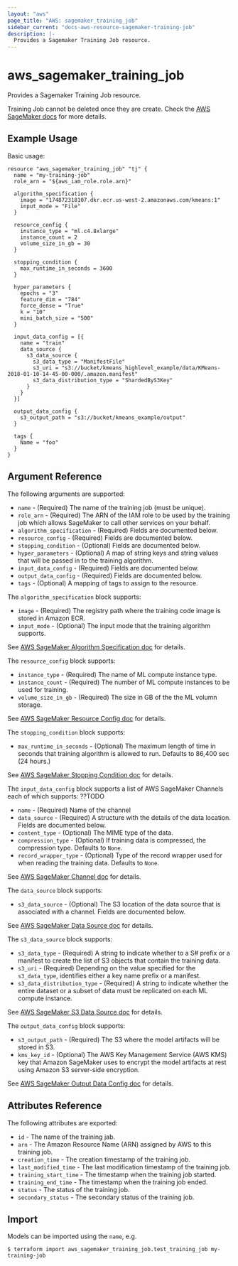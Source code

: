 ```yaml
---
layout: "aws"
page_title: "AWS: sagemaker_training_job"
sidebar_current: "docs-aws-resource-sagemaker-training-job"
description: |-
  Provides a Sagemaker Training Job resource.
---
```


# aws\_sagemaker\_training\_job

Provides a Sagemaker Training Job resource.

Training Job cannot be deleted once they are create. Check the [AWS SageMaker docs](https://docs.aws.amazon.com/sagemaker/latest/dg/whatis.html) for more details.

## Example Usage

Basic usage:

```hcl
resource "aws_sagemaker_training_job" "tj" {
  name = "my-training-job"
  role_arn = "${aws_iam_role.role.arn}"

  algorithm_specification {
    image = "174872318107.dkr.ecr.us-west-2.amazonaws.com/kmeans:1"
    input_mode = "File"
  }

  resource_config {
    instance_type = "ml.c4.8xlarge"
    instance_count = 2
    volume_size_in_gb = 30
  }

  stopping_condition {
    max_runtime_in_seconds = 3600
  }

  hyper_parameters {
    epochs = "3"
    feature_dim = "784"
    force_dense = "True"
    k = "10"
    mini_batch_size = "500"
  }

  input_data_config = [{
    name = "train"
    data_source {
      s3_data_source {
        s3_data_type = "ManifestFile"
        s3_uri = "s3://bucket/kmeans_highlevel_example/data/KMeans-2018-01-10-14-45-00-000/.amazon.manifest"
        s3_data_distribution_type = "ShardedByS3Key"
      }
    }
  }]

  output_data_config {
    s3_output_path = "s3://bucket/kmeans_example/output"
  }

  tags {
    Name = "foo"
  }
}
```

## Argument Reference

The following arguments are supported:

* `name` - (Required) The name of the training job (must be unique).
* `role_arn` - (Required) The ARN of the IAM role to be used by the training job which allows SageMaker to call other services on your behalf.
* `algorithm_specification` - (Required) Fields are documented below.
* `resource_config` - (Required) Fields are documented below.
* `stopping_condition` - (Optional) Fields are documented below.
* `hyper_parameters` - (Optional) A map of string keys and string values that will be passed in to the training algorithm.
* `input_data_config` - (Required) Fields are documented below.
* `output_data_config` - (Required) Fields are documented below.
* `tags` - (Optional) A mapping of tags to assign to the resource.

The `algorithm_specification` block supports:

* `image` - (Required) The registry path where the training code image is stored in Amazon ECR.
* `input_mode` - (Optional) The input mode that the training algorithm supports.

See [AWS SageMaker Algorithm Specification doc](https://docs.aws.amazon.com/sagemaker/latest/dg/API_AlgorithmSpecification.html) for details.

The `resource_config` block supports:

* `instance_type` - (Required) The name of ML compute instance type.
* `instance_count` - (Required) The number of ML compute instances to be used for training.
* `volume_size_in_gb` - (Required) The size in GB of the the ML volumn storage.

See [AWS SageMaker Resource Config doc](https://docs.aws.amazon.com/sagemaker/latest/dg/API_ResourceConfig.html) for details.

The `stopping_condition` block supports:

* `max_runtime_in_seconds` - (Optional) The maximum length of time in seconds that training algorithm is allowed to run. Defaults to 86,400 sec (24 hours.)

See [AWS SageMaker Stopping Condition doc](https://docs.aws.amazon.com/sagemaker/latest/dg/API_StoppingCondition.html) for details.

The `input_data_config` block supports a list of AWS SageMaker Channels each of which supports: ??TODO

* `name` - (Required) Name of the channel
* `data_source` - (Required) A structure with the details of the data location. Fields are documented below.
* `content_type` - (Optional) The MIME type of the data.
* `compression_type` - (Optional) If training data is compressed, the compression type. Defaults to `None`.
* `record_wrapper_type` - (Optional) Type of the record wrapper used for when reading the training data. Defaults to `None`.

See [AWS SageMaker Channel doc](https://docs.aws.amazon.com/sagemaker/latest/dg/API_Channel.html) for details.

The `data_source` block supports:

* `s3_data_source`  - (Optional) The S3 location of the data source that is associated with a channel. Fields are documented below.

See [AWS SageMaker Data Source doc](https://docs.aws.amazon.com/sagemaker/latest/dg/API_DataSource.html) for details.

The `s3_data_source` block supports:

* `s3_data_type`  - (Required) A string to indicate whether to a S# prefix or a manifest to create the list of S3 objects that contain the training data.
* `s3_uri` - (Required) Depending on the value specified for the `s3_data_type`, identifies either a key name prefix or a manifest.
* `s3_data_distribution_type` - (Required) A string to indicate whether the entire dataset or a subset of data must be replicated on each ML compute instance.

See [AWS SageMaker S3 Data Source doc](https://docs.aws.amazon.com/sagemaker/latest/dg/API_S3DataSource.html) for details.

The `output_data_config` block supports:

* `s3_output_path` - (Required) The S3 where the model artifacts will be stored in S3.
* `kms_key_id` - (Optional) The AWS Key Management Service (AWS KMS) key that Amazon SageMaker uses to encrypt the model artifacts at rest using Amazon S3 server-side encryption.

See [AWS SageMaker Output Data Config doc](https://docs.aws.amazon.com/sagemaker/latest/dg/API_OutputDataConfig.html) for details.


## Attributes Reference

The following attributes are exported:

* `id` - The name of the training jab.
* `arn` - The Amazon Resource Name (ARN) assigned by AWS to this training job.
* `creation_time` - The creation timestamp of the training job.
* `last_modified_time` - The last modification timestamp of the training job.
* `training_start_time` - The timestamp when the training job started.
* `training_end_time` - The timestamp when the training job ended.
* `status` -  The status of the training job.
* `secondary_status` -  The secondary status of the training job.

## Import

Models can be imported using the `name`, e.g.

```
$ terraform import aws_sagemaker_training_job.test_training_job my-training-job
```